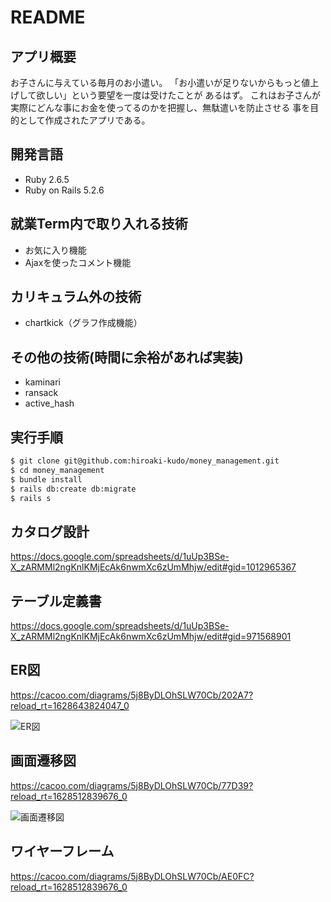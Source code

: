 # README

## アプリ概要

お子さんに与えている毎月のお小遣い。
「お小遣いが足りないからもっと値上げして欲しい」という要望を一度は受けたことが
あるはず。
これはお子さんが実際にどんな事にお金を使ってるのかを把握し、無駄遣いを防止させる
事を目的として作成されたアプリである。		

## 開発言語

* Ruby 2.6.5
* Ruby on Rails 5.2.6

## 就業Term内で取り入れる技術

* お気に入り機能
* Ajaxを使ったコメント機能

## カリキュラム外の技術
* chartkick（グラフ作成機能）

## その他の技術(時間に余裕があれば実装)
* kaminari
* ransack
* active_hash

## 実行手順

```bash
$ git clone git@github.com:hiroaki-kudo/money_management.git
$ cd money_management
$ bundle install  
$ rails db:create db:migrate  
$ rails s
```

## カタログ設計

https://docs.google.com/spreadsheets/d/1uUp3BSe-X_zARMMl2ngKnlKMjEcAk6nwmXc6zUmMhjw/edit#gid=1012965367

## テーブル定義書

https://docs.google.com/spreadsheets/d/1uUp3BSe-X_zARMMl2ngKnlKMjEcAk6nwmXc6zUmMhjw/edit#gid=971568901

## ER図

https://cacoo.com/diagrams/5j8ByDLOhSLW70Cb/202A7?reload_rt=1628643824047_0

![ER図](https://user-images.githubusercontent.com/83793785/129036820-b8670bc2-a480-4e41-ab24-65851d879aba.png)

## 画面遷移図

https://cacoo.com/diagrams/5j8ByDLOhSLW70Cb/77D39?reload_rt=1628512839676_0

![画面遷移図](https://user-images.githubusercontent.com/83793785/129036656-f2d10cfb-ff6e-4981-905b-784518f9481d.png)

## ワイヤーフレーム

https://cacoo.com/diagrams/5j8ByDLOhSLW70Cb/AE0FC?reload_rt=1628512839676_0
